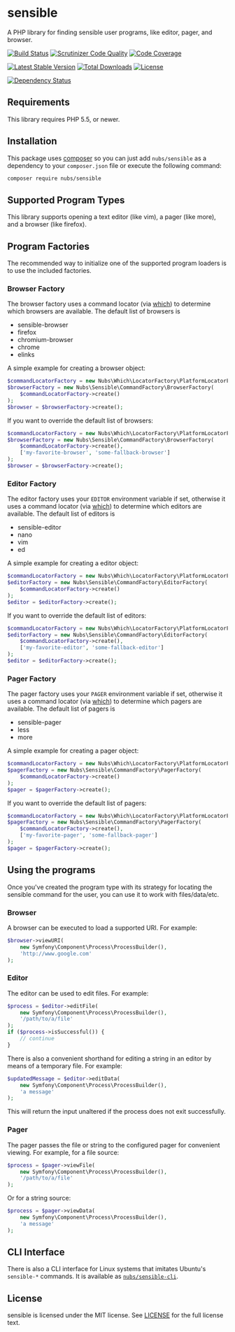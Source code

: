 # sensible
A PHP library for finding sensible user programs, like editor, pager, and browser.

[![Build Status](http://img.shields.io/travis/nubs/sensible.svg?style=flat)](https://travis-ci.org/nubs/sensible)
[![Scrutinizer Code Quality](http://img.shields.io/scrutinizer/g/nubs/sensible.svg?style=flat)](https://scrutinizer-ci.com/g/nubs/sensible/)
[![Code Coverage](http://img.shields.io/coveralls/nubs/sensible.svg?style=flat)](https://coveralls.io/r/nubs/sensible)

[![Latest Stable Version](http://img.shields.io/packagist/v/nubs/sensible.svg?style=flat)](https://packagist.org/packages/nubs/sensible)
[![Total Downloads](http://img.shields.io/packagist/dt/nubs/sensible.svg?style=flat)](https://packagist.org/packages/nubs/sensible)
[![License](http://img.shields.io/packagist/l/nubs/sensible.svg?style=flat)](https://packagist.org/packages/nubs/sensible)

[![Dependency Status](https://www.versioneye.com/user/projects/53866d7014c15895cb000053/badge.svg?style=flat)](https://www.versioneye.com/user/projects/53866d7014c15895cb000053)

## Requirements
This library requires PHP 5.5, or newer.

## Installation
This package uses [composer](https://getcomposer.org) so you can just add
`nubs/sensible` as a dependency to your `composer.json` file or execute the
following command:

```bash
composer require nubs/sensible
```

## Supported Program Types
This library supports opening a text editor (like vim), a pager (like more),
and a browser (like firefox).

## Program Factories
The recommended way to initialize one of the supported program loaders is to
use the included factories.

### Browser Factory
The browser factory uses a command locator (via [which]) to determine which
browsers are available.  The default list of browsers is
* sensible-browser
* firefox
* chromium-browser
* chrome
* elinks

A simple example for creating a browser object:
```php
$commandLocatorFactory = new Nubs\Which\LocatorFactory\PlatformLocatorFactory();
$browserFactory = new Nubs\Sensible\CommandFactory\BrowserFactory(
    $commandLocatorFactory->create()
);
$browser = $browserFactory->create();
```

If you want to override the default list of browsers:
```php
$commandLocatorFactory = new Nubs\Which\LocatorFactory\PlatformLocatorFactory();
$browserFactory = new Nubs\Sensible\CommandFactory\BrowserFactory(
    $commandLocatorFactory->create(),
    ['my-favorite-browser', 'some-fallback-browser']
);
$browser = $browserFactory->create();
```

### Editor Factory
The editor factory uses your `EDITOR` environment variable if set, otherwise it
uses a command locator (via [which]) to determine which editors are available.
The default list of editors is
* sensible-editor
* nano
* vim
* ed

A simple example for creating a editor object:
```php
$commandLocatorFactory = new Nubs\Which\LocatorFactory\PlatformLocatorFactory();
$editorFactory = new Nubs\Sensible\CommandFactory\EditorFactory(
    $commandLocatorFactory->create()
);
$editor = $editorFactory->create();
```

If you want to override the default list of editors:
```php
$commandLocatorFactory = new Nubs\Which\LocatorFactory\PlatformLocatorFactory();
$editorFactory = new Nubs\Sensible\CommandFactory\EditorFactory(
    $commandLocatorFactory->create(),
    ['my-favorite-editor', 'some-fallback-editor']
);
$editor = $editorFactory->create();
```

### Pager Factory
The pager factory uses your `PAGER` environment variable if set, otherwise it
uses a command locator (via [which]) to determine which pagers are available.
The default list of pagers is
* sensible-pager
* less
* more

A simple example for creating a pager object:
```php
$commandLocatorFactory = new Nubs\Which\LocatorFactory\PlatformLocatorFactory();
$pagerFactory = new Nubs\Sensible\CommandFactory\PagerFactory(
    $commandLocatorFactory->create()
);
$pager = $pagerFactory->create();
```

If you want to override the default list of pagers:
```php
$commandLocatorFactory = new Nubs\Which\LocatorFactory\PlatformLocatorFactory();
$pagerFactory = new Nubs\Sensible\CommandFactory\PagerFactory(
    $commandLocatorFactory->create(),
    ['my-favorite-pager', 'some-fallback-pager']
);
$pager = $pagerFactory->create();
```

## Using the programs
Once you've created the program type with its strategy for locating the
sensible command for the user, you can use it to work with files/data/etc.

### Browser
A browser can be executed to load a supported URI.  For example:
```php
$browser->viewURI(
    new Symfony\Component\Process\ProcessBuilder(), 
    'http://www.google.com'
);
```

### Editor
The editor can be used to edit files.  For example:
```php
$process = $editor->editFile(
    new Symfony\Component\Process\ProcessBuilder(), 
    '/path/to/a/file'
);
if ($process->isSuccessful()) {
    // continue
}
```

There is also a convenient shorthand for editing a string in an editor by means
of a temporary file.  For example:
```php
$updatedMessage = $editor->editData(
    new Symfony\Component\Process\ProcessBuilder(), 
    'a message'
);
```

This will return the input unaltered if the process does not exit successfully.

### Pager
The pager passes the file or string to the configured pager for convenient
viewing.  For example, for a file source:
```php
$process = $pager->viewFile(
    new Symfony\Component\Process\ProcessBuilder(), 
    '/path/to/a/file'
);
```

Or for a string source:
```php
$process = $pager->viewData(
    new Symfony\Component\Process\ProcessBuilder(), 
    'a message'
);
```

## CLI Interface
There is also a CLI interface for Linux systems that imitates Ubuntu's `sensible-*` commands. It is available as [`nubs/sensible-cli`][sensible-cli].

## License
sensible is licensed under the MIT license.  See [LICENSE](LICENSE) for the
full license text.

[which]: https://github.com/nubs/which
[sensible-cli]: https://github.com/nubs/sensible-cli
